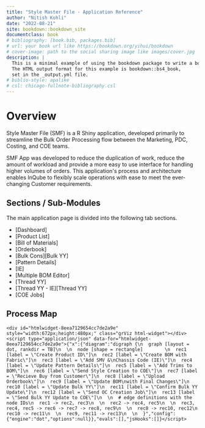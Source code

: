 ```yaml
---
title: "Style Master File - Application Reference"
author: "Nitish Kohli"
date: "2022-08-21"
site: bookdown::bookdown_site
documentclass: book
# bibliography: [book.bib, packages.bib]
# url: your book url like https://bookdown.org/yihui/bookdown
# cover-image: path to the social sharing image like images/cover.jpg
description: |
  This is a minimal example of using the bookdown package to write a book.
  The HTML output format for this example is bookdown::bs4_book,
  set in the _output.yml file.
# biblio-style: apalike
# csl: chicago-fullnote-bibliography.csl
---
```


# Overview

Style Master File (SMF) is a R Shiny application, developed primarily to streamline the Bulk Order Processing flow between the Marketing, PDC, Costing, and COE teams.

SMF App was developed to reduce the duplication of work, reduce the amount of workload and provide a more easy to use interface for handling higher volumes of orders. This application's process and architecture enables InQube to flexibly scale operations with ease to meet the ever-changing Customer requirements.

## Sections / Sub-Modules

The main application page is divided into the following tab sections.

-   [Dashboard]
-   [Product List]
-   [Bill of Materials]
-   [Orderbook]
-   [Bulk Cons][Bulk YY]
-   [Pattern Details]
-   [IE]
-   [Multiple BOM Editor]
-   [Thread YY]
-   [Thread YY - IE][Thread YY]
-   [COE Jobs]

## Process Map


```{=html}
<div id="htmlwidget-8eea7129654cc7de2a9e" style="width:672px;height:480px;" class="grViz html-widget"></div>
<script type="application/json" data-for="htmlwidget-8eea7129654cc7de2a9e">{"x":{"diagram":"digraph {\n  graph [layout = dot, rankdir = TB]\n  \n  node [shape = rectangle]        \n  rec1 [label = \"Create Product ID\"]\n  rec2 [label = \"Create BOM with Fabric\"]\n  rec3 [label = \"Add SMV &\nChassis Code (IE)\"]\n  rec4 [label = \"Update Pattern Details\"]\n  rec5 [label = \"Add Trims to BOM\"]\n  rec6 [label = \"Send Style Creation to COE\"]\n  rec7 [label = \"Recieve Buy from Customer\"]\n  rec8 [label = \"Upload Orderbook\"]\n  rec9 [label = \"Update BOM\nwith Final Changes\"]\n  rec10 [label = \"Update Bulk YY\"]\n  rec11 [label = \"Confirm Bulk YY Update\"]\n  rec12 [label = \"Send OC Creation Job\"]\n  rec13 [label = \"Send Bulk YY Update to COE\"]\n  \n  # edge definitions with the node IDs\n  rec1 -> rec2, rec3\n  \n  rec2 -> rec4, rec5\n  \n  rec3, rec4, rec5 -> rec6 -> rec7 -> rec8, rec9\n  \n  rec8 -> rec10, rec12\n  rec10 -> rec11\n  \n  rec9, rec11 -> rec13\n  \n  }","config":{"engine":"dot","options":null}},"evals":[],"jsHooks":[]}</script>
```
